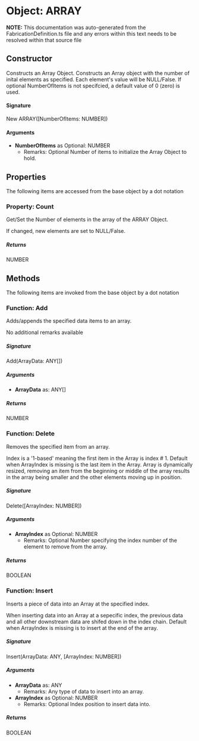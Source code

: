 # Object: ARRAY
**NOTE:** This documentation was auto-generated from the FabricationDefinition.ts file and any errors within this text needs to be resolved within that source file
## Constructor
Constructs an Array Object.
Constructs an Array object with the number of inital elements as specified. Each element's
value will be NULL/False.
If optional NumberOfItems is not specifcied, a default value of 0 (zero) is used.
#### Signature
New ARRAY([NumberOfItems: NUMBER])
#### Arguments
- **NumberOfItems** as Optional: NUMBER
  - Remarks: Optional Number of items to initialize the Array Object to hold.
## Properties
The following items are accessed from the base object by a dot notation
### Property: Count
Get/Set the Number of elements in the array of the ARRAY Object.

If changed, new elements are set to NULL/False.
##### Returns
NUMBER
## Methods
The following items are invoked from the base object by a dot notation
### Function: Add
Adds/appends the specified data items to an array.

No additional remarks available
##### Signature
Add(ArrayData: ANY[])
##### Arguments
- **ArrayData** as: ANY[]
##### Returns
NUMBER
### Function: Delete
Removes the specified item from an array.

Index is a '1-based' meaning the first item in the Array is index # 1.
Default when ArrayIndex is missing is the last item in the Array.
Array is dynamically resized, removing an item from the beginning or middle of the array
results in the array being smaller and the other elements moving up in position.
##### Signature
Delete([ArrayIndex: NUMBER])
##### Arguments
- **ArrayIndex** as Optional: NUMBER
  - Remarks: Optional Number specifying the index number of the element to remove from the array.
##### Returns
BOOLEAN
### Function: Insert
Inserts a piece of data into an Array at the specified index.

When inserting data into an Array at a sepecific index, the previous data and all other
downstream data are shifed down in the index chain.
Default when ArrayIndex is missing is to insert at the end of the array.
##### Signature
Insert(ArrayData: ANY, [ArrayIndex: NUMBER])
##### Arguments
- **ArrayData** as: ANY
  - Remarks: Any type of data to insert into an array.
- **ArrayIndex** as Optional: NUMBER
  - Remarks: Optional Index position to insert data into.
##### Returns
BOOLEAN
